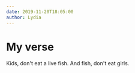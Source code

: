 ```yaml
---
date: 2019-11-20T18:05:00
author: Lydia
---
```

# My verse
Kids, don't eat a live fish. 
And fish, don't eat girls.